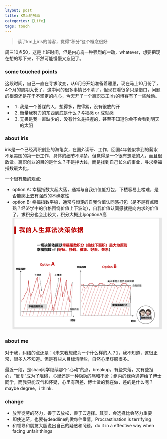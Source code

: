 ```yaml
---
layout: post
title: KM上的触动
categories: [Life]
tags: touch
---
```


> 读了km上iris的博客，觉得“积分”这个概念很好

周三10点50，这是上班时间，但是内心有一种强烈的冲动，whatever，想要把现在想的写下来，不然可能慢慢又忘记了。


### some touched points
这段时间，自己一直在寻求改变，从6月份开始准备着雅思，现在马上10月份了，4个月的周期太长了，这中间的很多事情记不清了，但现在看很多只是借口，问题的根源还是在于不坚定的内心，今天开了一个离职员工iris的博客有了一些触动。

- 1. 我是一个善谋的人，想得多，做得紧，没有很放的开
- 2. 衡量我努力的东西到底是什么？幸福感 or 成就感
- 3. 无畏是我一直缺少的，没有什么是把握的，甚至不知道你会不会看到明天的太阳


### about iris
iris是一个已经离职创业的海龟女，在国外读研、工作，回国4年貌似拿到的薪水不足美国的第一份工作，具体的细节不清楚，但觉得是一个很有想法的人，而且很敢做。离职创业的目的是什么？不是挣大钱，而是找到自己长久的事业，寻求幸福指数最大化。

一个很有趣的观点:
- option A: 幸福指数大起大落，通常与自我价值低打包，下楼容易上楼难，是否能爬上去有强烈的不确定性
- option B: 幸福指数平稳，通常与恒定的自我价值认同感打包（是不是有点眼熟？经济学中的价格围绕价值上下波动），自我价值认同感就是向内求的价值了，求积分也会比较大，积分大概比与optionA高
![value](/assets/images/blog/life/happiness-principle.png)


### about me
对于我，纠结的点还是：《未来我想成为一个什么样的人？》，我不知道，这很正常，很多人不知道。但是有些人目标清晰些，自然心里舒服很多。

最近一段，是shan同学继续那个“心动”的点，breakup，有些失落，又有些担心，“反复”成为了阻碍，心里还是一种隐隐的痛和不舍；组内的绿色通道给了博士同学，而我只能叹气和怀疑，心里有落差，博士做的我在做，差的是什么呢？maybe degree，i think.


### change
- 放弃徒劳的努力，善于去放松，善于去选择。其实，会选择比会努力重要
- 即使迷茫，也要有deadline的做每件事情，Procrastination is terrifying
- 和领导和朋友大胆说出自己的疑惑和问题，do it in a effective way when facing unfair things

